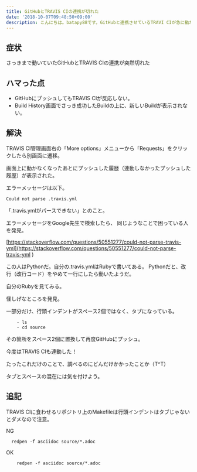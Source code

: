 ```yaml
---
title: GitHubとTRAVIS CIの連携が切れた
date: '2018-10-07T09:48:50+09:00'
description: こんにちは。batapy88です。GitHubと連携させているTRAVI CIが急に動かなくなってはまったのでそのときのメモです。
---
```

## 症状
さっきまで動いていたGitHubとTRAVIS CIの連携が突然切れた

## ハマった点
* GitHubにプッシュしてもTRAVIS CIが反応しない。
* Build History画面でさっき成功したBuildの上に、新しいBuildが表示されない。

## 解決
TRAVIS CI管理画面右の「More options」メニューから「Requests」をクリックしたら別画面に遷移。

画面上に動かなくなったあとにプッシュした履歴（連動しなかったプッシュした履歴）が表示された。

エラーメッセージは以下。

```
Could not parse .travis.yml
```

「.travis.ymlがパースできない」とのこと。

エラーメッセージをGoogle先生で検索したら、同じようなことで困っている人を発見。

[https://stackoverflow.com/questions/50551277/could-not-parse-travis-yml](https://stackoverflow.com/questions/50551277/could-not-parse-travis-yml)

この人はPythonだ。自分の.travis.ymlはRubyで書いてある。
Pythonだと、改行（改行コード）をやめて一行にしたら動いたようだ。

自分のRubyを見てみる。

怪しげなところを発見。

一部分だけ、行頭インデントがスペース2個ではなく、タブになっている。
```
	- ls
	- cd source
```

その箇所をスペース2個に置換して再度GitHubにプッシュ。

今度はTRAVIS CIも連動した！

たったこれだけのことで、調べるのにどんだけかかったことか（T^T）

タブとスペースの混在には気を付けよう。

## 追記

TRAVIS CIに食わせるリポジトリ上のMakefileは行頭インデントはタブじゃないとダメなので注意。

NG

```
  redpen -f asciidoc source/*.adoc
```


OK

```
	redpen -f asciidoc source/*.adoc
```

